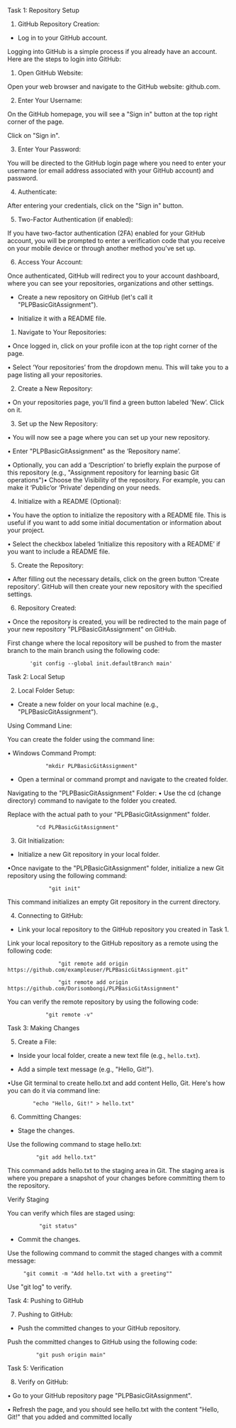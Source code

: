 Task 1: Repository Setup

1. GitHub Repository Creation:

 - Log in to your GitHub account.

Logging into GitHub is a simple process if you already have an account. Here are the steps to login into GitHub:

1. Open GitHub Website:

Open your web browser and navigate to the GitHub website: github.com.

2. Enter Your Username:

On the GitHub homepage, you will see a "Sign in" button at the top right corner of the page.

 Click on "Sign in".

3. Enter Your Password:

 You will be directed to the GitHub login page where you need to enter your username (or email address associated with your GitHub account) and password.

4. Authenticate:

After entering your credentials, click on the "Sign in" button.

5. Two-Factor Authentication (if enabled):

 If you have two-factor authentication (2FA) enabled for your GitHub account, you will be prompted to enter a verification code that you receive on your mobile device or through another method you've set up.

6. Access Your Account:

 Once authenticated, GitHub will redirect you to your account dashboard, where you can see your repositories, organizations and other settings.
 
 - Create a new repository on GitHub (let's call it "PLPBasicGitAssignment").
 
 - Initialize it with a README file.

1. Navigate to Your Repositories:

• Once logged in, click on your profile icon at the top right corner of the page.

• Select ‘Your repositories’ from the dropdown menu. This will take you to a page listing all your repositories.

2. Create a New Repository:

• On your repositories page, you'll find a green button labeled ‘New’. Click on it.

3. Set up the New Repository:

• You will now see a page where you can set up your new repository.

• Enter "PLPBasicGitAssignment" as the ‘Repository name’.

• Optionally, you can add a ‘Description’ to briefly explain the purpose of this repository (e.g., "Assignment repository for learning basic Git operations")• Choose the Visibility of the repository. For example, you can make it ‘Public’or ‘Private’ depending on your needs.

4. Initialize with a README (Optional):

• You have the option to initialize the repository with a README file. This is useful if you want to add some initial documentation or information about your project.

• Select the checkbox labeled ‘Initialize this repository with a README’ if you want to include a README file.

5. Create the Repository:

• After filling out the necessary details, click on the green button ‘Create repository’. GitHub will then create your new repository with the specified settings.

6. Repository Created:

• Once the repository is created, you will be redirected to the main page of your new repository "PLPBasicGitAssignment" on GitHub.

First change where the local repository will be pushed to from the master branch to the main branch using the following code:

           'git config --global init.defaultBranch main'

Task 2: Local Setup

2. Local Folder Setup:

 - Create a new folder on your local machine (e.g., "PLPBasicGitAssignment").

Using Command Line:

You can create the folder using the command line:

• Windows Command Prompt:

                "mkdir PLPBasicGitAssignment"

 - Open a terminal or command prompt and navigate to the created folder.

Navigating to the "PLPBasicGitAssignment" Folder:
• Use the cd (change directory) command to navigate to the folder you created. 

Replace <path> with the actual path to your "PLPBasicGitAssignment" folder.

             "cd PLPBasicGitAssignment"
             
3. Git Initialization:

 - Initialize a new Git repository in your local folder.

•Once navigate to the "PLPBasicGitAssignment" folder, initialize a new Git repository using the following command:

                 "git init"

This command initializes an empty Git repository in the current directory.

4. Connecting to GitHub:

 - Link your local repository to the GitHub repository you created in Task 1.
 
 Link your local repository to the GitHub repository as a remote using the following code:
 
                    "git remote add origin https://github.com/exampleuser/PLPBasicGitAssignment.git"

                    "git remote add origin https://github.com/Dorisombongi/PLPBasicGitAssignment"

You can verify the remote repository by using the following code:

                "git remote -v"

Task 3: Making Changes

5. Create a File:

 - Inside your local folder, create a new text file (e.g., `hello.txt`).
 
 - Add a simple text message (e.g., "Hello, Git!").

•Use Git terminal to create hello.txt and add content Hello, Git. Here's how you can do it via command line:

            "echo "Hello, Git!" > hello.txt"

6. Committing Changes:

 - Stage the changes.

Use the following command to stage hello.txt:

             "git add hello.txt"

This command adds hello.txt to the staging area in Git. The staging area is where you prepare a snapshot of your changes before committing them to the repository.

Verify Staging

You can verify which files are staged using:

              "git status"

 - Commit the changes.

Use the following command to commit the staged changes with a commit message:

         "git commit -m "Add hello.txt with a greeting""

Use "git log" to verify.

Task 4: Pushing to GitHub

7. Pushing to GitHub:

 - Push the committed changes to your GitHub repository.

Push the committed changes to GitHub using the following code:

             "git push origin main"

Task 5: Verification

8. Verify on GitHub:

• Go to your GitHub repository page "PLPBasicGitAssignment".

• Refresh the page, and you should see hello.txt with the content "Hello, Git!" 
that you added and committed locally
